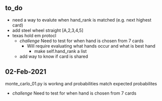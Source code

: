 ## to_do
* need a way to evalute when hand_rank is matched  (e.g. next highest card)
* add steel wheel straight [A,2,3,4,5]
* texas hold em protocl
    * *challenge* Need to test for when hand is chosen from 7 cards 
        * Will require evaluating what hands occur and what is best hand
            * make self.hand_rank a list
    * add way to know if card is shared


 
## 02-Feb-2021
monte_carlo_01.py is workng and probabilities match expected probabilites
* *challenge* Need to test for when hand is chosen from 7 cards 